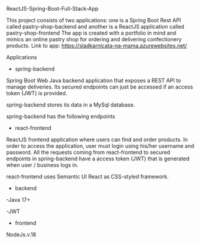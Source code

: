 ReactJS-Spring-Boot-Full-Stack-App

This project consists of two applications: one is a Spring Boot Rest API called pastry-shop-backend and another is a ReactJS application called pastry-shop-frontend
The app is created with a portfolio in mind and mimics an online pastry shop for ordering and delivering confectionery products.
Link to app: https://sladkarnicata-na-mama.azurewebsites.net/

Applications

- spring-backend

Spring Boot Web Java backend application that exposes a REST API to manage deliveries. Its secured endpoints can just be accessed if an access token (JWT) is provided.

spring-backend stores its data in a MySql database.

spring-backend has the following endpoints

- react-frontend

ReactJS frontend application where users can find and order products. In order to access the application, user must login using his/her username and password. All the requests coming from react-frontend to secured endpoints in spring-backend have a access token (JWT) that is generated when user / business logs in.

react-frontend uses Semantic UI React as CSS-styled framework.

- backend

-Java 17+

-JWT

- frontend

NodeJs.v.18
